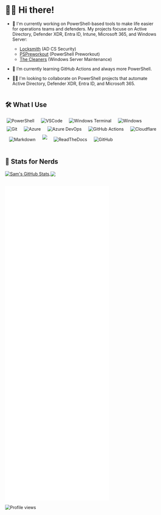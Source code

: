 # 👋🏻 Hi there!

- 🔭 I'm currently working on PowerShell-based tools to make life easier for operations teams and defenders. My projects focuse on Active Directory, Defender XDR, Entra ID, Intune, Microsoft 365, and Windows Server:

  - [Locksmith](https://github.com/TrimarcJake/Locksmith) (AD CS Security)
  - [PSPreworkout](https://github.com/SamErde/PSPreworkout) (PowerShell Preworkout)
  - [The Cleaners](https://github.com/SamErde/TheCleaners) (Windows Server Maintenance)

- 🌱 I’m currently learning GitHub Actions and always more PowerShell.
- 👨‍💻 I'm looking to collaborate on PowerShell projects that automate Active Directory, Defender XDR, Entra ID, and Microsoft 365.
&nbsp;  
&nbsp;  

## 🛠️ What I Use
<div id="logos">
  <img alt="PowerShell" width="30px" src="https://raw.githubusercontent.com/PowerShell/PowerShell/6ceaf92bf941f8c08367016c8cfe1dcc9aafbce1/assets/ps_black_128.svg" style="margin:5px" />  &nbsp;  
  <img alt="VSCode" width="30px" src="https://cdn.jsdelivr.net/gh/devicons/devicon/icons/vscode/vscode-original.svg" style="margin:5px" />  &nbsp;  
  <img alt="Windows Terminal" width="30px" src="https://raw.githubusercontent.com/microsoft/terminal/main/res/terminal.ico" style="margin:5px" />  &nbsp;  
  <img alt="Windows" width="30px" src="https://cdn.jsdelivr.net/gh/devicons/devicon@latest/icons/windows11/windows11-original.svg" style="margin:5px" />  &nbsp;  
  <img alt="Git" width="30px" src="https://cdn.jsdelivr.net/gh/devicons/devicon/icons/git/git-original.svg" style="margin:5px" />  &nbsp;  
  <img alt="Azure" width="30px" src="https://cdn.jsdelivr.net/gh/devicons/devicon/icons/azure/azure-original.svg" style="margin:5px" />  &nbsp;  
  <img alt="Azure DevOps" width="30px" src="https://cdn.jsdelivr.net/gh/devicons/devicon@latest/icons/azuredevops/azuredevops-original.svg" style="margin:5px" />  &nbsp;  
  <img alt="GitHub Actions" width="30px" src="https://cdn.jsdelivr.net/gh/devicons/devicon@latest/icons/githubactions/githubactions-original.svg" style="margin:5px" />  &nbsp;  
  <img alt="Cloudflare" width="30px" src="https://cdn.jsdelivr.net/gh/devicons/devicon@latest/icons/cloudflare/cloudflare-original.svg" style="margin:5px" />  &nbsp;  
  <img alt="Markdown" width="30px" src="https://cdn.jsdelivr.net/gh/devicons/devicon@latest/icons/readthedocs/readthedocs-original.svg" style="margin:5px" />  &nbsp;  
  <img alkt="Jekyll" width="30px" src="https://cdn.jsdelivr.net/gh/devicons/devicon@latest/icons/jekyll/jekyll-original.svg" style="margin:5px" />  &nbsp;  
  <img alt="ReadTheDocs" width="30px" src="https://cdn.jsdelivr.net/gh/devicons/devicon@latest/icons/markdown/markdown-original.svg" style="margin:5px" />  &nbsp;  
  <img alt="GitHub" width="30px" src="https://cdn.jsdelivr.net/gh/devicons/devicon/icons/github/github-original.svg" style="margin:5px" />  
</div>
&nbsp;  
&nbsp;  

## 🔢 Stats for Nerds

<a href="https://github.com/SamErde/SamErde">
  <img align="center" src="https://github-readme-stats.vercel.app/api?username=SamErde&show_icons=true&line_height=27&count_private=true" alt="Sam's GitHub Stats" />
</a>
<a href="https://github.com/SamErde/SamErde">
  <img align="center" src="https://github-readme-stats.vercel.app/api/top-langs/?username=SamErde&langs_count=3" />
</a>

&nbsp;  
<a href="https://github.com/SamErde/SamErde">
  <img align="center" src="/github-metrics.svg" />
</a>

![Profile views][views]

<!-- link references -->
[views]: https://komarev.com/ghpvc/?username=samerde
